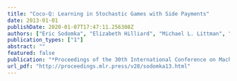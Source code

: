 ```yaml
---
title: "Coco-Q: Learning in Stochastic Games with Side Payments"
date: 2013-01-01
publishDate: 2020-01-07T17:47:11.256308Z
authors: ["Eric Sodomka", "Elizabeth Hilliard", "Michael L. Littman", "Amy Greenwald"]
publication_types: ["1"]
abstract: ""
featured: false
publication: "*Proceedings of the 30th International Conference on Machine Learning, ICML 2013, Atlanta, GA, USA, 16-21 June 2013*"
url_pdf: "http://proceedings.mlr.press/v28/sodomka13.html"
---
```


